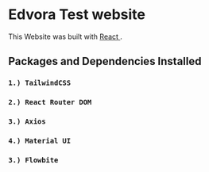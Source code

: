 # Edvora Test website

This Website was built with [ React ](https://github.com/facebook/create-react-app).

## Packages and Dependencies Installed

### `1.) TailwindCSS`
### `2.) React Router DOM`
### `3.) Axios`
### `4.) Material UI` 
### `3.) Flowbite`